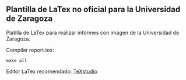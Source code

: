 ## Plantilla de LaTex no oficial para la Universidad de Zaragoza

Platilla de LaTex para realizar informes con imagen de la Universidad de Zaragoza.

Compilar report.tex:

```
make all
``` 

Editor LaTex recomendado: [TeXstudio](https://www.texstudio.org/)

